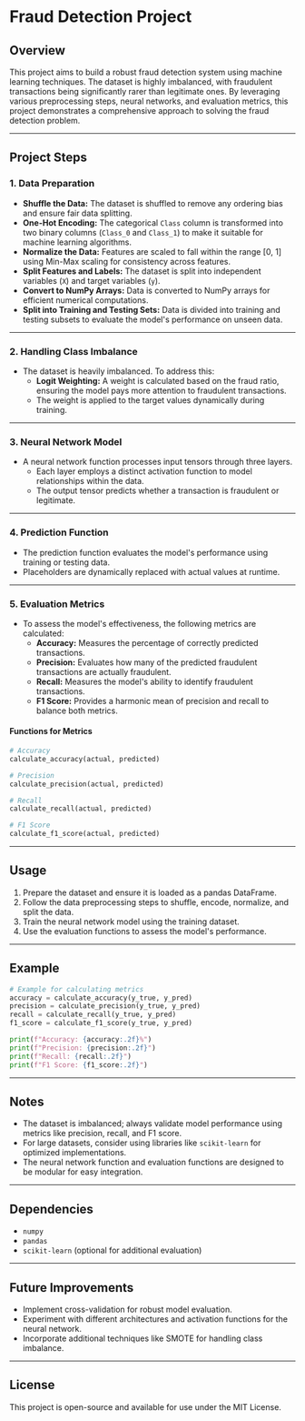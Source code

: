 # Fraud Detection Project

## Overview
This project aims to build a robust fraud detection system using machine learning techniques. The dataset is highly imbalanced, with fraudulent transactions being significantly rarer than legitimate ones. By leveraging various preprocessing steps, neural networks, and evaluation metrics, this project demonstrates a comprehensive approach to solving the fraud detection problem.

---

## Project Steps

### 1. **Data Preparation**
- **Shuffle the Data:** The dataset is shuffled to remove any ordering bias and ensure fair data splitting.
- **One-Hot Encoding:** The categorical `Class` column is transformed into two binary columns (`Class_0` and `Class_1`) to make it suitable for machine learning algorithms.
- **Normalize the Data:** Features are scaled to fall within the range [0, 1] using Min-Max scaling for consistency across features.
- **Split Features and Labels:** The dataset is split into independent variables (`X`) and target variables (`y`).
- **Convert to NumPy Arrays:** Data is converted to NumPy arrays for efficient numerical computations.
- **Split into Training and Testing Sets:** Data is divided into training and testing subsets to evaluate the model's performance on unseen data.

---

### 2. **Handling Class Imbalance**
- The dataset is heavily imbalanced. To address this:
  - **Logit Weighting:** A weight is calculated based on the fraud ratio, ensuring the model pays more attention to fraudulent transactions.
  - The weight is applied to the target values dynamically during training.

---

### 3. **Neural Network Model**
- A neural network function processes input tensors through three layers.
  - Each layer employs a distinct activation function to model relationships within the data.
  - The output tensor predicts whether a transaction is fraudulent or legitimate.

---

### 4. **Prediction Function**
- The prediction function evaluates the model's performance using training or testing data.
- Placeholders are dynamically replaced with actual values at runtime.

---

### 5. **Evaluation Metrics**
- To assess the model's effectiveness, the following metrics are calculated:
  - **Accuracy:** Measures the percentage of correctly predicted transactions.
  - **Precision:** Evaluates how many of the predicted fraudulent transactions are actually fraudulent.
  - **Recall:** Measures the model's ability to identify fraudulent transactions.
  - **F1 Score:** Provides a harmonic mean of precision and recall to balance both metrics.

#### Functions for Metrics
```python
# Accuracy
calculate_accuracy(actual, predicted)

# Precision
calculate_precision(actual, predicted)

# Recall
calculate_recall(actual, predicted)

# F1 Score
calculate_f1_score(actual, predicted)
```

---

## Usage
1. Prepare the dataset and ensure it is loaded as a pandas DataFrame.
2. Follow the data preprocessing steps to shuffle, encode, normalize, and split the data.
3. Train the neural network model using the training dataset.
4. Use the evaluation functions to assess the model's performance.

---

## Example
```python
# Example for calculating metrics
accuracy = calculate_accuracy(y_true, y_pred)
precision = calculate_precision(y_true, y_pred)
recall = calculate_recall(y_true, y_pred)
f1_score = calculate_f1_score(y_true, y_pred)

print(f"Accuracy: {accuracy:.2f}%")
print(f"Precision: {precision:.2f}")
print(f"Recall: {recall:.2f}")
print(f"F1 Score: {f1_score:.2f}")
```

---

## Notes
- The dataset is imbalanced; always validate model performance using metrics like precision, recall, and F1 score.
- For large datasets, consider using libraries like `scikit-learn` for optimized implementations.
- The neural network function and evaluation functions are designed to be modular for easy integration.

---

## Dependencies
- `numpy`
- `pandas`
- `scikit-learn` (optional for additional evaluation)

---

## Future Improvements
- Implement cross-validation for robust model evaluation.
- Experiment with different architectures and activation functions for the neural network.
- Incorporate additional techniques like SMOTE for handling class imbalance.

---

## License
This project is open-source and available for use under the MIT License.

